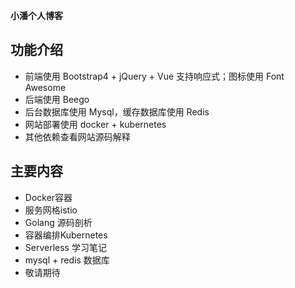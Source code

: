 **小潘个人博客**

## 功能介绍
* 前端使用 Bootstrap4 + jQuery + Vue 支持响应式；图标使用 Font Awesome
* 后端使用 Beego
* 后台数据库使用 Mysql，缓存数据库使用 Redis
* 网站部署使用 docker + kubernetes
* 其他依赖查看网站源码解释

## 主要内容
* Docker容器
* 服务网格istio
* Golang 源码剖析
* 容器编排Kubernetes
* Serverless 学习笔记
* mysql + redis 数据库
* 敬请期待
